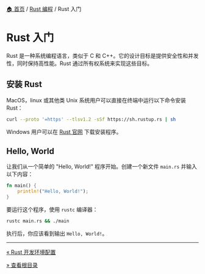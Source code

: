[🏠 首页](../_index.md) / [Rust 编程](_index.md) / Rust 入门

# Rust 入门

Rust 是一种系统编程语言，类似于 C 和 C++。它的设计目标是提供安全性和并发性，同时保持高性能。Rust 通过所有权系统来实现这些目标。

## 安装 Rust

MacOS，linux 或其他类 Unix 系统用户可以直接在终端中运行以下命令安装 Rust：

```bash
curl --proto '=https' --tlsv1.2 -sSf https://sh.rustup.rs | sh
```

Windows 用户可以在 [Rust 官网](https://www.rust-lang.org/tools/install) 下载安装程序。

## Hello, World

让我们从一个简单的 "Hello, World!" 程序开始。创建一个新文件 `main.rs` 并输入以下内容：

```rust
fn main() {
    println!("Hello, World!");
}
```

要运行这个程序，使用 `rustc` 编译器：

```bash
rustc main.rs && ./main
```

执行后，你应该看到输出 `Hello, World!`。

---
[« Rust 开发环境配置](dev-env-config.md)

[» 查看根目录](rust-programming.md)
